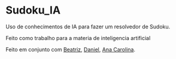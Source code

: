 # Sudoku_IA

Uso de conhecimentos de IA para fazer um resolvedor de Sudoku.

Feito como trabalho para a materia de inteligencia artificial

Feito em conjunto com [Beatriz](https://github.com/biacaporusso), [Daniel](https://github.com/DanielDourado00), [Ana Carolina](https://github.com/acarol606).
